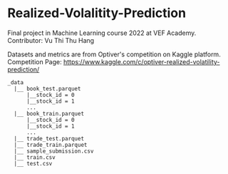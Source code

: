 # Realized-Volalitity-Prediction
Final project in Machine Learning course 2022 at VEF Academy.  
Contributor: Vu Thi Thu Hang    

Datasets and metrics are from Optiver's competition on Kaggle platform.  
Competition Page: https://www.kaggle.com/c/optiver-realized-volatility-prediction/  

 
```
_data
  |__ book_test.parquet
      |__stock_id = 0
      |__stock_id = 1
      ...
  |__ book_train.parquet
      |__stock_id = 0
      |__stock_id = 1
      ...
  |__ trade_test.parquet
  |__ trade_train.parquet
  |__ sample_submission.csv
  |__ train.csv
  |__ test.csv 
```

